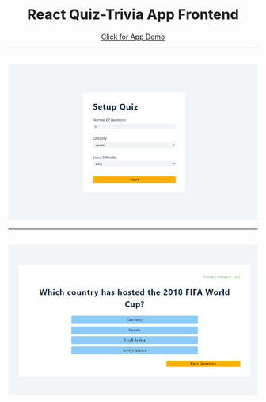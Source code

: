 <div align="center">
<h1>React Quiz-Trivia App Frontend</h1>
   <div align="center">
    <a href='https://qtrivia.netlify.app/'>Click for App Demo</a>
    <br/>
    <hr />
    <br />
    <img src="preview1.png" width='700'/>
    <br/>
    <hr />
    <br />
    <img src="preview2.png" width='700'/>
  </div>
</div>